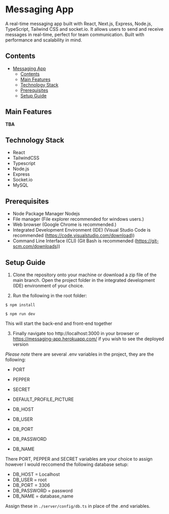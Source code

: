 # Messaging App

A real-time messaging app built with React, Next.js, Express, Node.js, TypeScript, Tailwind CSS and socket.io. It allows users to send and receive messages in real-time, perfect for team communication. Built with performance and scalability in mind.

## Contents

- [Messaging App](#messaging-app)
  - [Contents](#contents)
  - [Main Features](#main-features)
  - [Technology Stack](#technology-stack)
  - [Prerequisites](#prerequisites)
  - [Setup Guide](#setup-guide)
  
## Main Features
**TBA**

## Technology Stack
- React
- TailwindCSS
- Typescript
- Node.js
- Express
- Socket.io
- MySQL

## Prerequisites
- Node Package Manager Nodejs
- File manager (File explorer recommended for windows users.)
- Web browser (Google Chrome is recommended.)
- Integrated Development Environment (IDE) (Visual Studio Code is recommended (https://code.visualstudio.com/download))
- Command Line Interface (CLI) (Git Bash is recommended (https://git-scm.com/downloads))

## Setup Guide
1. Clone the repository onto your machine or download a zip file of the main branch.
Open the project folder in the integrated development (IDE) environment of your choice.

2. Run the following in the root folder:

`$ npm install`

`$ npm run dev`

This will start the back-end and front-end together

3. Finally navigate too http://localhost:3000 in your browser or https://messaging-app.herokuapp.com/ if you wish to see the deployed version

*Please note* there are several .env variables in the project, they are the following:

- PORT
- PEPPER
- SECRET

- DEFAULT_PROFILE_PICTURE

- DB_HOST
- DB_USER
- DB_PORT
- DB_PASSWORD
- DB_NAME

There PORT, PEPPER and SECRET variables are your choice to assign however I would reccomend the following database setup:

- DB_HOST = Localhost
- DB_USER = root
- DB_PORT = 3306
- DB_PASSWORD = password
- DB_NAME = database_name

Assign these in `./server/config/db.ts` in place of the .end variables.
